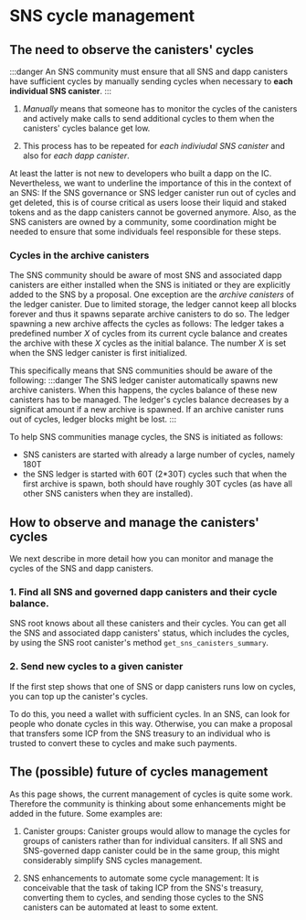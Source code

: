 # SNS cycle management

## The need to observe the canisters' cycles
:::danger
An SNS community must ensure that all SNS and dapp canisters
have sufficient cycles by manually sending cycles when necessary to
**each individual SNS canister**.
:::

1. _Manually_ means that someone has to monitor the cycles of the
   canisters and actively make calls to send additional cycles to them
   when the canisters' cycles balance get low.
   
2. This process has to be repeated for _each indiviudal SNS canister_ 
and also for _each dapp canister_.
   
At least the latter is not new to developers who built a dapp on the IC.
Nevertheless, we want to underline the importance of this in the context
of an SNS: If the SNS governance or SNS ledger canister run out of cycles
and get deleted, this is of course critical as users loose their
liquid and staked tokens and as the dapp canisters cannot be governed
anymore.
Also, as the SNS canisters are owned by a community, some
coordination might be needed to ensure that some individuals
feel responsible for these steps.

### Cycles in the archive canisters
The SNS community should be aware of most SNS and associated dapp 
canisters are either installed when the SNS is initiated or they are
explicitly added to the SNS by a proposal.
One exception are the _archive canisters_ of the ledger canister.
Due to limited storage, the ledger cannot keep all blocks forever and
thus it spawns separate archive canisters to do so.
The ledger spawning a new archive affects the cycles as follows:
The ledger takes a predefined number _X_ of cycles from its current
cycle balance and creates the archive with these _X_ cycles as the
initial balance. The number _X_ is set when the SNS ledger canister is 
first initialized.

This specifically means that SNS communities should be aware of the
following:
:::danger
The SNS ledger canister automatically spawns new archive
canisters.
When this happens, the cycles balance of these new canisters has
to be managed. The ledger's cycles balance decreases by a 
significat amount if a new archive is spawned.
If an archive canister runs out of cycles,
ledger blocks might be lost.
:::

To help SNS communities manage cycles, the SNS is initiated as follows:
* SNS canisters are started with already a large number of cycles,
  namely 180T
* the SNS ledger is started with 60T (2*30T) cycles such
  that when the first archive is spawn,
  both should have roughly 30T cycles (as have all other SNS
  canisters when they are installed).


## How to observe and manage the canisters' cycles
We next describe in more detail how you can monitor and manage the
cycles of the SNS and dapp canisters.

### 1. Find all SNS and governed dapp canisters and their cycle balance.
SNS root knows about all these canisters and their cycles. 
You can get all the SNS and associated dapp canisters' status,
which includes the cycles, by using the SNS root canister's method
`get_sns_canisters_summary`.
<!-- dfx, dashboard?-->

### 2. Send new cycles to a given canister
If the first step shows that one of SNS or dapp canisters runs 
low on cycles, you can top up the canister's cycles.
<!-- as follows
dfx,
dashboard?-->

To do this, you need a wallet with sufficient cycles.
In an SNS, can look for people who donate cycles in this way.
Otherwise, you can make a proposal that transfers some ICP
from the SNS treasury to an individual who is 
trusted to convert these to cycles and make such payments.
<!--You can create such a proposal as follows TODO-->

<!--## Helpful community tools
- Is referring to community tools sth that we do? (think it would be nice)
Ask authors of tools for permission
-->

## The (possible) future of cycles management
As this page shows, the current management of cycles is 
quite some work.
Therefore the community is thinking about some enhancements
might be added in the future. Some examples are:

1) Canister groups: Canister groups would allow to manage
   the cycles for groups of canisters rather than for
   individual cansiters. If all SNS and SNS-governed dapp
   canister could be in the same group, this might considerably
   simplify SNS cycles management.  
   
2) SNS enhancements to automate some cycle management: It is 
conceivable that the task of taking ICP from the SNS's treasury,
   converting them to cycles, and sending those cycles to the 
   SNS canisters can be automated at least to some extent.